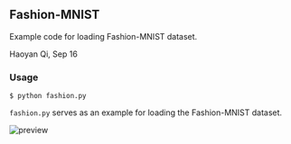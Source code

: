 ## Fashion-MNIST
Example code for loading Fashion-MNIST dataset.

Haoyan Qi, Sep 16

### Usage

```
$ python fashion.py 
```

`fashion.py` serves as an example for loading the Fashion-MNIST dataset.

![preview](nope)

